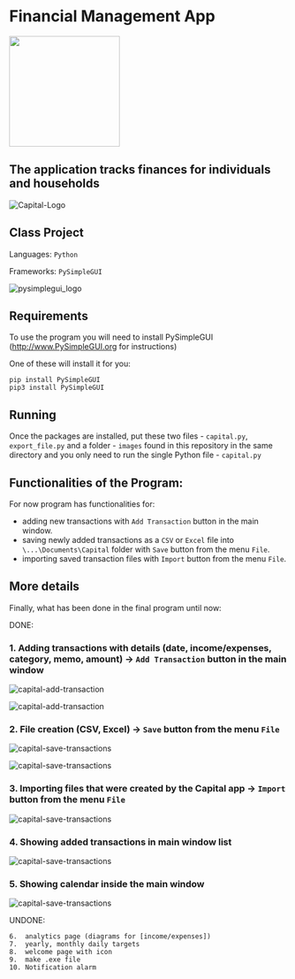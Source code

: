 # Financial Management App

<img src="images/logo-capital.png" width="200" >


## The application tracks finances for individuals and households

![Capital-Logo](screenshots/10.%20last%20view.png)


## Class Project

Languages:  `Python` 

Frameworks: `PySimpleGUI`


![pysimplegui_logo](https://user-images.githubusercontent.com/13696193/43165867-fe02e3b2-8f62-11e8-9fd0-cc7c86b11772.png)


## Requirements

To use the program you will need to install PySimpleGUI (http://www.PySimpleGUI.org for instructions)

One of these will install it for you:
```
pip install PySimpleGUI
pip3 install PySimpleGUI
```


## Running

Once the packages are installed, put these two files - `capital.py`, `export_file.py` and a folder - `images` found in this repository  in the same directory and you only need to run the single Python file - `capital.py`


## Functionalities of the Program:

For now program has functionalities for:

- adding new transactions with `Add Transaction` button in the main window.
- saving newly added transactions as a `CSV` or `Excel` file into `\...\Documents\Capital` folder with `Save` button from the menu `File`.
- importing saved transaction files with `Import` button from the menu `File`.


## More details

Finally, what has been done in the final program until now:

DONE:

### 1. Adding transactions with details (date, income/expenses, category, memo, amount) -> `Add Transaction` button in the main window


![capital-add-transaction](screenshots/2.%20add%20a%20new%20transaction.png)


![capital-add-transaction](screenshots/3.%20add%20a%20new%20transaction%202.png)



### 2. File creation (CSV, Excel) -> `Save` button from the menu `File`


![capital-save-transactions](screenshots/5.%20saving%20added%20transactions.png)


![capital-save-transactions](screenshots/6.%20saving%20(in%20export%20form)%20as%20a%20CSV_Excel%20file.png)



### 3. Importing files that were created by the Capital app -> `Import` button from the menu `File`


![capital-save-transactions](screenshots/7.%20importing%20an%20existing%20file%20from%20Capital%20folder.png)







### 4. Showing added transactions in main window list


![capital-save-transactions](screenshots/4.%20added%20transactions%20in%20main%20window.png)



### 5. Showing calendar inside the main window


![capital-save-transactions](screenshots/1.%20main%20window.png)



UNDONE:
```
6.  analytics page (diagrams for [income/expenses])
7.  yearly, monthly daily targets
8.  welcome page with icon
9.  make .exe file
10. Notification alarm
```

